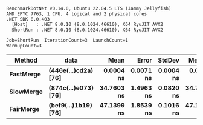```

BenchmarkDotNet v0.14.0, Ubuntu 22.04.5 LTS (Jammy Jellyfish)
AMD EPYC 7763, 1 CPU, 4 logical and 2 physical cores
.NET SDK 8.0.403
  [Host]   : .NET 8.0.10 (8.0.1024.46610), X64 RyuJIT AVX2
  ShortRun : .NET 8.0.10 (8.0.1024.46610), X64 RyuJIT AVX2

Job=ShortRun  IterationCount=3  LaunchCount=1  
WarmupCount=3  

```
| Method    | data                 | Mean       | Error     | StdDev    | Median     | Min        | Max        | Gen0   | Allocated |
|---------- |--------------------- |-----------:|----------:|----------:|-----------:|-----------:|-----------:|-------:|----------:|
| **FastMerge** | **(446e(...)cd2a) [76]** |  **0.0004 ns** | **0.0071 ns** | **0.0004 ns** |  **0.0006 ns** |  **0.0000 ns** |  **0.0007 ns** |      **-** |         **-** |
| **SlowMerge** | **(874c(...)e073) [76]** | **34.7603 ns** | **1.4963 ns** | **0.0820 ns** | **34.7495 ns** | **34.6842 ns** | **34.8472 ns** | **0.0010** |      **80 B** |
| **FairMerge** | **(bef9(...)1b19) [76]** | **47.1399 ns** | **1.8539 ns** | **0.1016 ns** | **47.1241 ns** | **47.0470 ns** | **47.2484 ns** | **0.0017** |     **144 B** |
